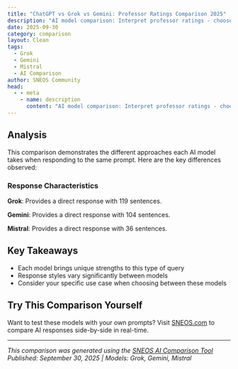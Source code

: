 ```yaml
---
title: "ChatGPT vs Grok vs Gemini: Professor Ratings Comparison 2025"
description: "AI model comparison: Interpret professor ratings - choose best instructors strategically..."
date: 2025-09-30
category: comparison
layout: Clean
tags:
  - Grok
  - Gemini
  - Mistral
  - AI Comparison
author: SNEOS Community
head:
  - - meta
    - name: description
      content: "AI model comparison: Interpret professor ratings - choose best instructors strategically..."
---
```


<ChatComparison
  title="ChatGPT vs Grok vs Gemini: Professor Ratings Comparison 2025"
  prompt="Interpret professor ratings - choose best instructors strategically"
  :responses='{
    "Grok": "Interpreting professor ratings and choosing the best instructors strategically involves analyzing available data, understanding the context of the ratings, and aligning your personal learning style and goals with the right instructor. Here\u0027s a step-by-step guide to help you make an informed decision:\n\n---\n\n### **1. Understand the Source of Professor Ratings**\nProfessor ratings are often found on platforms like **RateMyProfessors**, **CourseEval**, or university-specific evaluation systems. Each source has its own metrics and biases:\n- **RateMyProfessors**: A popular site where students rate professors on quality (1-5 scale), difficulty (1-5 scale), and other factors like clarity, helpfulness, and workload. Some reviews include tags (e.g., \u0022tough grader,\u0022 \u0022lots of homework\u0022).\n- **University Evaluations**: These are often more formal and may focus on teaching effectiveness, course organization, and student satisfaction. They might not be publicly available but can sometimes be accessed through academic advisors or department offices.\n- **Word of Mouth**: Feedback from peers or upperclassmen can provide personal insights into a professor\u2019s teaching style.\n\n**Key Tip**: Cross-check multiple sources to get a balanced view. A single negative review on RateMyProfessors may not reflect the professor\u2019s overall quality if it\u2019s an outlier.\n\n---\n\n### **2. Interpret Key Metrics in Ratings**\nWhen looking at professor ratings, focus on these key aspects:\n\n#### **a. Overall Quality/Effectiveness**\n- Look at the average rating (e.g., 4.5/5 on RateMyProfessors). A higher score generally indicates a well-liked and effective teacher.\n- Pay attention to specific comments about communication, engagement, and ability to explain complex topics. A professor with a high rating but comments like \u201Ceasy A, no learning\u201D might not be ideal if you prioritize deep understanding.\n\n#### **b. Difficulty Level**\n- Difficulty ratings (e.g., 3.5/5 on RateMyProfessors) indicate how challenging the professor\u2019s course is perceived to be. A higher difficulty score isn\u2019t necessarily bad\u2014it might mean the professor has high standards or assigns rigorous work.\n- Match the difficulty to your goals. If you\u2019re looking to build expertise, a challenging professor might be better. If you need a lighter workload due to other commitments, opt for a less demanding one.\n\n#### **c. Workload and Grading**\n- Check comments or tags about workload (e.g., \u201Clots of reading,\u201D \u201Ctough grader\u201D). Some professors are strict graders but fair, while others might be inconsistent.\n- Consider whether the workload fits your schedule and whether the grading style aligns with your strengths (e.g., essay-based vs. multiple-choice exams).\n\n#### **d. Student Engagement and Support**\n- Look for feedback on whether the professor is approachable, offers office hours, responds to emails, or provides constructive feedback.\n- A professor who is supportive can make a big difference, especially in challenging subjects.\n\n#### **e. \u201CWould Take Again\u201D Percentage**\n- On platforms like RateMyProfessors, the \u201Cwould take again\u201D percentage shows how many students valued the professor enough to recommend them. A high percentage (e.g., 90%\u002B) is a strong positive indicator.\n\n---\n\n### **3. Contextualize the Ratings**\nRatings can be subjective and depend on the reviewer\u2019s expectations, effort, and background. Consider these factors:\n- **Sample Size**: A professor with a 5/5 rating but only 2 reviews is less reliable than one with a 4.2/5 rating from 50 reviews. More reviews generally mean a more accurate representation.\n- **Course Level**: Ratings for introductory courses might differ from advanced courses. A professor teaching a 100-level course might be rated as \u201Ceasy\u201D but could be more challenging in a 400-level course.\n- **Student Bias**: Some students rate professors poorly due to personal grudges, bad grades, or unmet expectations (e.g., wanting an easy A). Look for patterns in reviews rather than isolated complaints.\n- **Date of Reviews**: Older reviews might not reflect the professor\u2019s current teaching style or course structure. Prioritize recent feedback.\n\n---\n\n### **4. Align Ratings with Your Learning Style and Goals**\nNot every highly-rated professor will be the best fit for you. Consider:\n- **Teaching Style**: Does the professor lecture heavily, encourage discussion, or use hands-on activities? Reviews often mention this. Choose a style that matches how you learn best (e.g., visual learner, interactive learner).\n- **Subject Interest**: If you\u2019re passionate about the subject, a challenging professor might push you to excel. If it\u2019s a general education requirement, you might prefer someone less demanding.\n- **Grade Needs**: If you need a high grade for GPA purposes (e.g., for grad school), prioritize professors with fair grading and reasonable workloads. Avoid \u201Ctough graders\u201D unless you\u2019re confident in the subject.\n- **Time Commitment**: If you\u2019re balancing multiple courses or extracurriculars, avoid professors known for heavy workloads or strict deadlines.\n\n---\n\n### **5. Look for Red Flags and Green Flags**\nWhen reading reviews, pay attention to recurring themes:\n\n#### **Red Flags**\n- Consistent mentions of unfair grading, lack of clarity in expectations, or unresponsiveness.\n- Comments like \u201Cdoesn\u2019t teach, just reads slides\u201D or \u201Cexams have nothing to do with lectures.\u201D\n- High difficulty combined with low quality ratings (e.g., 4.5 difficulty, 2.0 quality) might indicate a frustrating experience.\n\n#### **Green Flags**\n- Repeated praise for clarity, passion for the subject, or willingness to help students.\n- Comments like \u201Ctough but fair\u201D or \u201Cchallenging but I learned a lot.\u201D\n- High \u201Cwould take again\u201D percentage and positive feedback on office hours or feedback.\n\n---\n\n### **6. Strategize Your Choice**\nUse this approach to pick the best instructor for your needs:\n1. **Create a Shortlist**: Identify 2-3 professors teaching the course you need based on availability, ratings, and schedules.\n2. **Compare Metrics**: Use a table to compare their overall rating, difficulty, workload, and key review themes.\n   - Example:\n     | Professor       | Overall Rating | Difficulty | Workload          | Key Comments                     |\n     |-----------------|----------------|------------|-------------------|----------------------------------|\n     | Prof. Smith     | 4.8/5          | 3.2/5      | Moderate          | \u201CClear lectures, fair exams\u201D     |\n     | Prof. Johnson   | 3.9/5          | 4.5/5      | High              | \u201CTough grader, but brilliant\u201D    |\n     | Prof. Lee       | 4.2/5          | 2.8/5      | Low               | \u201CEasy A, but not much learning\u201D  |\n3. **Match to Goals**: Choose based on your priorities. If you want to learn deeply, pick Prof. Johnson. If you need a good grade with less stress, choose Prof. Smith.\n4. **Ask Around**: If possible, talk to peers or academic advisors for additional insights about the professors on your shortlist.\n5. **Plan a Backup**: If your top choice\u2019s class fills up, have a second choice ready. Also, check for waitlist options or the possibility of switching sections early in the semester.\n\n---\n\n### **7. Additional Tips**\n- **Attend the First Class**: If your university allows it, sit in on the first lecture of multiple sections to get a feel for the professor\u2019s style before committing.\n- **Check Syllabi**: Some professors post syllabi online or share them on the first day. A syllabus can reveal a lot about workload, grading policies, and expectations.\n- **Consider Department Reputation**: Some departments have higher standards or better teaching resources, which can influence professor quality.\n- **Balance Your Schedule**: If you\u2019re taking multiple courses, avoid stacking too many \u201Cdifficult\u201D professors in one semester to prevent burnout.\n\n---\n\n### **Conclusion**\nChoosing the best instructor requires balancing quantitative ratings (like overall score and difficulty) with qualitative feedback (like review themes) and your personal needs. By strategically evaluating professor ratings, considering your learning style, and planning ahead, you can maximize your academic success and enjoyment of the course. If you have specific professors or ratings to interpret, feel free to share them, and I can help analyze the data!",
    "Gemini": "Okay, let\u0027s break down how to interpret professor ratings and use them strategically to choose the best instructors for you. This is a multi-faceted approach, as \u0022best\u0022 is highly subjective!\n\n**I. Understanding the Rating Systems:**\n\n*   **Common Platforms:**\n    *   **RateMyProfessor (RMP):**  The most well-known.  Provides numerical ratings (often out of 5) for overall quality, difficulty, and (previously) \u0022hotness.\u0022  Students can also leave written reviews.\n    *   **University-Specific Evaluation Systems:** Many universities have internal systems that students use to evaluate professors at the end of each semester.  These are often more detailed and can include specific questions related to course content, teaching methods, and assessment fairness.  Access to these might be restricted to current students.\n    *   **Other Sites:**  Sometimes you\u0027ll find relevant information on sites like Niche, Reddit (university-specific subreddits), or even LinkedIn (to see a professor\u0027s background and publications).\n\n*   **Key Metrics and Their Meanings (RMP as an example):**\n    *   **Overall Quality:**  A general indication of how satisfied students were with the professor\u0027s teaching ability, helpfulness, and overall contribution to their learning experience.  This is usually the most important number.\n    *   **Difficulty:**  This refers to the perceived workload and the intellectual challenge of the course.  A high difficulty rating doesn\u0027t necessarily mean a bad professor; it might just mean the course is inherently demanding.  Consider your own learning style and preferred level of challenge.\n    *   **Would Take Again:**  This is a very powerful indicator. If a high percentage of students would take the professor again, it\u0027s a strong sign that they had a positive experience.\n    *   **Written Reviews:**  This is where you\u0027ll find the most nuanced information. Read them carefully!  Look for specific examples and patterns.\n\n**II.  Decoding Written Reviews: What to Look For:**\n\n*   **Teaching Style:**\n    *   **Clear and Organized:** Do students describe the lectures as well-structured and easy to follow?\n    *   **Engaging:** Does the professor use interesting examples, real-world applications, or interactive methods to keep students involved?\n    *   **Enthusiastic:** Does the professor seem passionate about the subject matter?  Enthusiasm can be contagious!\n    *   **Pace:** Is the pace of the lectures too fast, too slow, or just right?  This is subjective but important.\n    *   **Use of Technology:**  Do they effectively use technology to enhance learning (e.g., online resources, interactive simulations)?\n\n*   **Helpfulness and Accessibility:**\n    *   **Office Hours:**  Are they readily available and helpful during office hours?\n    *   **Responsiveness:** Do they respond to emails and questions promptly and thoroughly?\n    *   **Approachability:** Do students feel comfortable asking questions and seeking help?\n    *   **Provides Feedback:** Do they give constructive feedback on assignments and exams to help students improve?\n\n*   **Assessment and Grading:**\n    *   **Fairness:**  Do students perceive the grading as fair and consistent?  Are the grading criteria clearly defined?\n    *   **Clarity of Expectations:** Are the assignments and exams clearly aligned with the course material?\n    *   **Workload:** Is the workload manageable?  Are there too many assignments, or are they appropriately challenging?\n    *   **Relevance:** Are the assignments and exams relevant to the course learning objectives?\n\n*   **Personality and Demeanor:**\n    *   **Respectful:**  Do they treat students with respect?\n    *   **Patient:**  Are they patient with students who are struggling?\n    *   **Humorous:**  Do they use humor effectively to make the learning environment more enjoyable? (This is subjective, but can be a plus for some.)\n    *   **Constructive Criticism:** Do they give useful and kind criticism?\n\n**III.  Strategic Instructor Selection:  Matching Your Needs and Preferences:**\n\n1.  **Know Yourself:** This is the *most* crucial step. Before you even look at ratings, consider:\n    *   **Your Learning Style:**\n        *   **Visual Learner:** Do you prefer diagrams, charts, and videos?\n        *   **Auditory Learner:** Do you learn best by listening to lectures and discussions?\n        *   **Kinesthetic Learner:** Do you learn best by doing, through hands-on activities and experiments?\n        *   **Reading/Writing Learner:** Do you prefer textbooks, articles, and note-taking?\n    *   **Your Preferred Level of Challenge:**\n        *   Do you thrive in demanding courses with a heavy workload?\n        *   Do you prefer a more relaxed pace and a lighter workload?\n    *   **Your Academic Goals:**\n        *   Are you trying to get the highest possible grade?\n        *   Are you primarily interested in learning the material, even if it means a slightly lower grade?\n        *   Are you looking for a professor who can provide mentorship or research opportunities?\n    *   **Your Time Commitment:** How much time can you realistically dedicate to the course each week?\n2. **Research:**\n    *   **Gather Data:** Consult RateMyProfessor, university evaluation systems (if available), and any other relevant sources.\n    *   **Read a Variety of Reviews:** Don\u0027t just look at the overall rating. Read as many reviews as possible to get a well-rounded picture.\n    *   **Look for Patterns:**  Are there recurring themes in the reviews?  Do students consistently praise or criticize the professor for the same things?\n    *   **Be Wary of Extremes:**  Extremely positive or extremely negative reviews can sometimes be biased.  Focus on the more balanced and detailed reviews.\n    *   **Consider the Date of the Reviews:**  A professor\u0027s teaching style may have changed over time.  Pay more attention to recent reviews.\n3. **Filter and Prioritize:**\n    *   **Identify Key Factors:** Based on your self-assessment, identify the factors that are most important to you (e.g., clear teaching style, helpfulness, fair grading).\n    *   **Rank Professors:**  Rank the professors based on how well they align with your key factors.\n    *   **Consider Alternatives:**  If your top choice is not available, have a backup plan.\n4. **Cross-Reference (if possible):**\n    *   **Talk to Upperclassmen:**  Ask students who have taken the course before for their opinions on the professor.\n    *   **Attend the First Lecture:**  If possible, attend the first lecture of multiple sections to get a feel for the professor\u0027s teaching style.  (Check with the department about the rules around sitting in on classes.)\n    *   **Look for Syllabi Online:** Some departments/professors will provide syllabi online before enrollment. This can give you an idea of the workload, grading criteria, and course content.\n\n**IV. Important Considerations and Caveats:**\n\n*   **Subjectivity:** Ratings are inherently subjective. What one student finds helpful, another may find annoying.\n*   **Bias:** Reviews can be influenced by factors such as:\n    *   **Grade Received:** Students who receive a good grade are more likely to leave a positive review.\n    *   **Personality Conflicts:**  Personal conflicts can lead to negative reviews, even if the professor is generally a good teacher.\n    *   **Difficulty of the Course:**  A challenging course may result in lower ratings, even if the professor is doing a good job.\n*   **Small Sample Size:**  If a professor has only a few reviews, the ratings may not be representative of their overall teaching ability.\n*   **Changes Over Time:** Professors can change their teaching style, course content, and grading policies over time.\n*   **Not All Professors are Rated:** Many excellent professors may not have a significant presence on rating sites.\n*   **Don\u0027t Rely Solely on Ratings:** Use ratings as one piece of information, but don\u0027t let them be the only factor in your decision.\n*   **Focus on Learning:** Ultimately, your goal is to learn the material. Choose a professor who you believe will help you achieve that goal, even if they don\u0027t have the highest ratings.\n*   **Required Courses:** Sometimes you don\u0027t have a choice of professor. In these cases, try to adjust your expectations and find ways to supplement your learning (e.g., study groups, tutoring).\n* **Sometimes the \u0022Hard\u0022 Professors are the Best:** Don\u0027t shy away from courses with \u0022difficult\u0022 professors. They may push you more and ultimately lead to greater learning and intellectual growth. Just be prepared to work hard.\n* **Consider the department\u0027s reputation:** Talk to students in that department for more insight, especially if you\u0027re majoring/minoring in the field.\n\n**In summary:**  Professor ratings can be a valuable tool for making informed decisions about which instructors to choose. However, it\u0027s important to use them critically and in conjunction with other sources of information.  By understanding your own learning style, researching professors thoroughly, and considering the context of the ratings, you can increase your chances of having a positive and rewarding learning experience. Good luck!\n",
    "Mistral": "Choosing the best instructors strategically involves more than just looking at the highest ratings. Here\u0027s how you can interpret professor ratings and make an informed decision:\n\n1. **Consider the Context**: Different professors may excel in different contexts. A professor who is great for a large introductory course might not be the best fit for a small, advanced seminar, and vice versa.\n\n2. **Look at Multiple Sources**: Don\u0027t rely on just one rating website. Check multiple platforms (like RateMyProfessors, Koofers, your university\u0027s own evaluation system, etc.) to get a more comprehensive view.\n\n3. **Pay Attention to Specific Criteria**: Different students have different preferences. Here are some criteria to consider:\n\n   - **Clarity**: How well does the professor explain complex concepts?\n   - **Easiness**: This can be subjective. Some students want a professor who makes the course material easy to understand, while others prefer a professor who challenges them.\n   - **Helpfulness/Approachability**: Is the professor accessible and willing to help students outside of class?\n   - **Feedback**: Does the professor provide constructive feedback on assignments and exams?\n   - **Organization**: Is the course well-structured and does the professor communicate expectations clearly?\n   - **Engagement**: Does the professor make the material interesting and engaging?\n\n4. **Read Comments Carefully**: Written comments can provide more nuance than numerical ratings. Look for trends and recurring themes in the comments.\n\n5. **Consider Your Learning Style**: Different professors teach in different ways. Some may rely more on lectures, while others may incorporate more group work or discussions. Think about what learning style works best for you.\n\n6. **Look at the Distribution of Ratings**: A professor with all perfect ratings might be suspiciously easy, while a professor with a mix of high and low ratings might be more challenging but ultimately more rewarding.\n\n7. **Consider the Course, Not Just the Professor**: Even the best professors can be hampered by a poorly designed course, and vice versa. Try to find out more about the course structure and structure your expectations accordingly.\n\n8. **Ask Around**: Talk to other students who have taken the course or the professor. They can provide insights that might not be reflected in online ratings.\n\n9. **Be Open-Minded**: Even if a professor doesn\u0027t have the highest ratings, they might still provide a valuable learning experience.\n\n10. **Trust Your Instincts**: If you\u0027ve sat in on a lecture or interacted with the professor and had a good feeling about it, that can be just as valuable as online ratings."
  }'
  published-date="14:22"
/>

## Analysis

This comparison demonstrates the different approaches each AI model takes when responding to the same prompt. Here are the key differences observed:

### Response Characteristics

**Grok**: Provides a direct response with 119 sentences. 

**Gemini**: Provides a direct response with 104 sentences. 

**Mistral**: Provides a direct response with 36 sentences. 

## Key Takeaways

- Each model brings unique strengths to this type of query
- Response styles vary significantly between models
- Consider your specific use case when choosing between these models

## Try This Comparison Yourself

Want to test these models with your own prompts? Visit [SNEOS.com](https://sneos.com) to compare AI responses side-by-side in real-time.

---

*This comparison was generated using the [SNEOS AI Comparison Tool](https://sneos.com)*
*Published: September 30, 2025 | Models: Grok, Gemini, Mistral*
